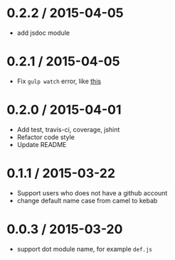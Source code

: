 
0.2.2 / 2015-04-05
==================

  * add jsdoc module


0.2.1 / 2015-04-05
==================

  * Fix `gulp watch` error, like [this](https://github.com/youngmountain/generator-node-gulp/issues/54)


0.2.0 / 2015-04-01
==================

  * Add test, travis-ci, coverage, jshint
  * Refactor code style
  * Update README


0.1.1 / 2015-03-22
==================

  * Support users who does not have a github account 
  * change default name case from camel to kebab


0.0.3 / 2015-03-20
==================

  * support dot module name, for example `def.js`

